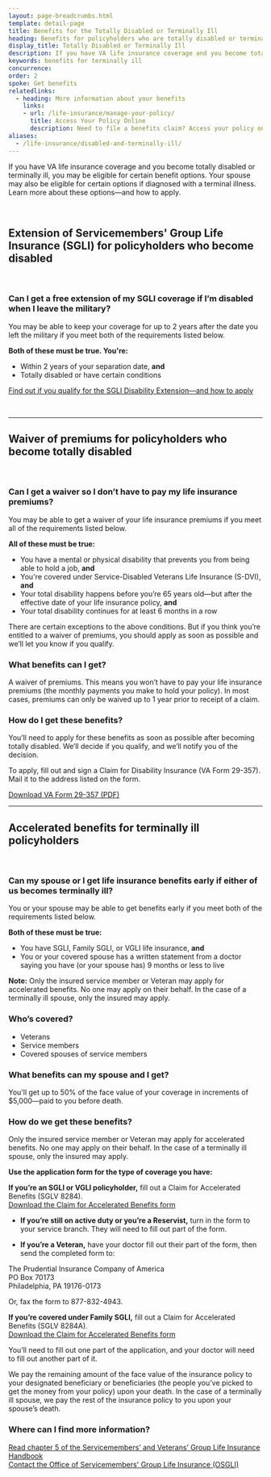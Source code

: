 ```yaml
---
layout: page-breadcrumbs.html
template: detail-page
title: Benefits for the Totally Disabled or Terminally Ill 
heading: Benefits for policyholders who are totally disabled or terminally ill
display_title: Totally Disabled or Terminally Ill
description: If you have VA life insurance coverage and you become totally disabled or terminally ill, you may be eligible for certain benefit options. Your spouse may also be eligible for certain options if diagnosed with a terminal illness. Learn more about these options—and how to apply.
keywords: benefits for terminally ill
concurrence: 
order: 2
spoke: Get benefits
relatedlinks:
  - heading: More information about your benefits
    links:
    - url: /life-insurance/manage-your-policy/
      title: Access Your Policy Online
      description: Need to file a benefits claim? Access your policy online.
aliases:
  - /life-insurance/disabled-and-terminally-ill/
---
```


<div class="va-introtext">

If you have VA life insurance coverage and you become totally disabled or terminally ill, you may be eligible for certain benefit options. Your spouse may also be eligible for certain options if diagnosed with a terminal illness. Learn more about these options—and how to apply.

</div>

<br>

## Extension of Servicemembers' Group Life Insurance (SGLI) for policyholders who become disabled

<br>

### Can I get a free extension of my SGLI coverage if I’m disabled when I leave the military?

You may be able to keep your coverage for up to 2 years after the date you left the military if you meet both of the requirements listed below.

**Both of these must be true. You're:**
- Within 2 years of your separation date, **and**
- Totally disabled or have certain conditions

[Find out if you qualify for the SGLI Disability Extension—and how to apply](/life-insurance/options-eligibility/sgli/#extension)

<br>

<hr>
<span id="waiver"></span>



## Waiver of premiums for policyholders who become totally disabled

<br>

<div class="feature">

### Can I get a waiver so I don’t have to pay my life insurance premiums?

You may be able to get a waiver of your life insurance premiums if you meet all of the requirements listed below.

**All of these must be true:**
- You have a mental or physical disability that prevents you from being able to hold a job, **and**
- You're covered under Service-Disabled Veterans Life Insurance (S-DVI), **and**
- Your total disability happens before you’re 65 years old—but after the effective date of your life insurance policy, **and**
-	Your total disability continues for at least 6 months in a row

There are certain exceptions to the above conditions. But if you think you’re entitled to a waiver of premiums, you should apply as soon as possible and we’ll let you know if you qualify.

</div>

### What benefits can I get?

A waiver of premiums. This means you won’t have to pay your life insurance premiums (the monthly payments you make to hold your policy). In most cases, premiums can only be waived up to 1 year prior to receipt of a claim.

### How do I get these benefits?

You’ll need to apply for these benefits as soon as possible after becoming totally disabled. We’ll decide if you qualify, and we’ll notify you of the decision.

To apply, fill out and sign a Claim for Disability Insurance (VA Form 29-357). Mail it to the address listed on the form. <br>

[Download VA Form 29-357 (PDF)](https://www.vba.va.gov/pubs/forms/VBA-29-357-ARE.pdf) <br>



<hr>

## Accelerated benefits for terminally ill policyholders

<br>

<div class="feature">


### Can my spouse or I get life insurance benefits early if either of us becomes terminally ill?
You or your spouse may be able to get benefits early if you meet both of the requirements listed below.

**Both of these must be true:**
-	You have SGLI, Family SGLI, or VGLI life insurance, **and**
-	You or your covered spouse has a written statement from a doctor saying you have (or your spouse has) 9 months or less to live

**Note:** Only the insured service member or Veteran may apply for accelerated benefits. No one may apply on their behalf. In the case of a terminally ill spouse, only the insured may apply.

### Who’s covered?

-	Veterans
-	Service members
-	Covered spouses of service members

</div>

### What benefits can my spouse and I get?
 
You'll get up to 50% of the face value of your coverage in increments of $5,000—paid to you before death. 

### How do we get these benefits?
 
Only the insured service member or Veteran may apply for accelerated benefits. No one may apply on their behalf. In the case of a terminally ill spouse, only the insured may apply. 

**Use the application form for the type of coverage you have:**
 
**If you’re an SGLI or VGLI policyholder,** fill out a Claim for Accelerated Benefits (SGLV 8284). <br>
[Download the Claim for Accelerated Benefits form](https://benefits.va.gov/INSURANCE/forms/8284.htm)

- **If you’re still on active duty or you’re a Reservist,** turn in the form to your service branch. They will need to fill out part of the form.

- **If you’re a Veteran,** have your doctor fill out their part of the form, then send the completed form to:

<p class="va-address-block">
  The Prudential Insurance Company of America<br>
  PO Box 70173<br>
  Philadelphia, PA 19176-0173<br>
</p>

Or, fax the form to 877-832-4943.

**If you’re covered under Family SGLI,** fill out a Claim for Accelerated Benefits (SGLV 8284A). <br>
[Download the Claim for Accelerated Benefits form](https://benefits.va.gov/INSURANCE/forms/8284A.htm)
<br>

You’ll need to fill out one part of the application, and your doctor will need to fill out another part of it.

We pay the remaining amount of the face value of the insurance policy to your designated beneficiary or beneficiaries (the people you’ve picked to get the money from your policy) upon your death. In the case of a terminally ill spouse, we pay the rest of the insurance policy to you upon your spouse’s death.

 
### Where can I find more information?
 	
[Read chapter 5 of the Servicemembers’ and Veterans’ Group Life Insurance Handbook](https://benefits.va.gov/INSURANCE/resources_handbook_ins_chapter5.asp)
<br>
[Contact the Office of Servicemembers' Group Life Insurance (OSGLI)](https://benefits.va.gov/INSURANCE/resources-contact.asp)


